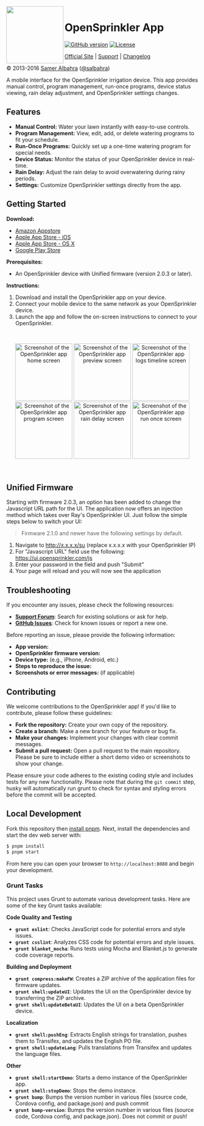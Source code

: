 
<img align="left" height="150" src="http://albahra.com/opensprinkler/icon-new.png">

# OpenSprinkler App
[![GitHub version](https://img.shields.io/github/package-json/v/opensprinkler/opensprinkler-app.svg)](http://github.com/OpenSprinkler/OpenSprinkler-App)
[![License](https://img.shields.io/github/license/OpenSprinkler/OpenSprinkler-App)](LICENSE)

[Official Site][official] | [Support][help] | [Changelog][changelog]

&copy; 2013-2016 [Samer Albahra][salbahra] ([@salbahra](https://twitter.com/salbahra))

A mobile interface for the OpenSprinkler irrigation device. This app provides manual control, program management, run-once programs, device status viewing, rain delay adjustment, and OpenSprinkler settings changes.


[official]: https://opensprinkler.com
[help]: http://support.opensprinkler.com
[changelog]: https://github.com/OpenSprinkler/OpenSprinkler-App/releases
[salbahra]: http://albahra.com


## Features

* **Manual Control:** Water your lawn instantly with easy-to-use controls.
* **Program Management:** View, edit, add, or delete watering programs to fit your schedule.
* **Run-Once Programs:**  Quickly set up a one-time watering program for special needs.
* **Device Status:** Monitor the status of your OpenSprinkler device in real-time.
* **Rain Delay:** Adjust the rain delay to avoid overwatering during rainy periods.
* **Settings:** Customize OpenSprinkler settings directly from the app.


## Getting Started

**Download:**

* [Amazon Appstore](http://www.amazon.com/dp/B00JYFL8LW)
* [Apple App Store - iOS](https://itunes.apple.com/us/app/sprinklers/id830988967?ls=1&mt=8)
* [Apple App Store - OS X](https://itunes.apple.com/us/app/sprinklers/id903464532?ls=1&mt=12)
* [Google Play Store](https://play.google.com/store/apps/details?id=com.albahra.sprinklers)

**Prerequisites:**

* An OpenSprinkler device with Unified firmware (version 2.0.3 or later).

**Instructions:**

1.  Download and install the OpenSprinkler app on your device.
2.  Connect your mobile device to the same network as your OpenSprinkler device.
3.  Launch the app and follow the on-screen instructions to connect to your OpenSprinkler.

<br>

<p align="center">
  <a href="https://albahra.com/opensprinkler/img/home.png"><img src="https://albahra.com/opensprinkler/img/home.png" width="150" alt="Screenshot of the OpenSprinkler app home screen"/></a>
  <a href="https://albahra.com/opensprinkler/img/preview.png"><img src="https://albahra.com/opensprinkler/img/preview.png" width="150" alt="Screenshot of the OpenSprinkler app preview screen"/></a>
  <a href="https://albahra.com/opensprinkler/img/logs_timeline.png"><img src="https://albahra.com/opensprinkler/img/logs_timeline.png" width="150" alt="Screenshot of the OpenSprinkler app logs timeline screen"/></a>
  <a href="https://albahra.com/opensprinkler/img/program.png"><img src="https://albahra.com/opensprinkler/img/program.png" width="150" alt="Screenshot of the OpenSprinkler app program screen"/></a>
  <a href="https://albahra.com/opensprinkler/img/raindelay.png"><img src="https://albahra.com/opensprinkler/img/raindelay.png" width="150" alt="Screenshot of the OpenSprinkler app rain delay screen"/></a>
  <a href="https://albahra.com/opensprinkler/img/runonce.png"><img src="https://albahra.com/opensprinkler/img/runonce.png" width="150" alt="Screenshot of the OpenSprinkler app run once screen"/></a>
</p>
<br>


## Unified Firmware

Starting with firmware 2.0.3, an option has been added to change the Javascript URL path for the UI. The application now offers an injection method which takes over Ray's OpenSprinkler UI. Just follow the simple steps below to switch your UI:

> Firmware 2.1.0 and newer have the following settings by default.

1. Navigate to http://x.x.x.x/su (replace x.x.x.x with your OpenSprinkler IP)
2. For "Javascript URL" field use the following: https://ui.opensprinkler.com/js
3. Enter your password in the field and push "Submit"
4. Your page will reload and you will now see the application

## Troubleshooting

If you encounter any issues, please check the following resources:

*   **[Support Forum](https://opensprinkler.com/forums/forum/opensprinkler-mobile-app/)**: Search for existing solutions or ask for help.
*   **[GitHub Issues](https://github.com/OpenSprinkler/OpenSprinkler-App/issues)**: Check for known issues or report a new one.

Before reporting an issue, please provide the following information:

*   **App version:**
*   **OpenSprinkler firmware version:**
*   **Device type:** (e.g., iPhone, Android, etc.)
*   **Steps to reproduce the issue:**
*   **Screenshots or error messages:** (if applicable)


## Contributing

We welcome contributions to the OpenSprinkler app! If you'd like to contribute, please follow these guidelines:

*   **Fork the repository:** Create your own copy of the repository.
*   **Create a branch:**  Make a new branch for your feature or bug fix.
*   **Make your changes:** Implement your changes with clear commit messages.
*   **Submit a pull request:** Open a pull request to the main repository. Please be sure to include either a short demo video or screenshots to show your change.

Please ensure your code adheres to the existing coding style and includes tests for any new functionality. Please note that during the `git commit` step, husky will automatically run grunt to check for syntax and styling errors before the commit will be accepted.

## Local Development

Fork this repository then [install pnpm](https://pnpm.io/installation). Next, install the dependencies and start the dev web server with:

```bash
$ pnpm install
$ pnpm start
```

From here you can open your browser to `http://localhost:8080` and begin your development.

### Grunt Tasks

This project uses Grunt to automate various development tasks. Here are some of the key Grunt tasks available:

**Code Quality and Testing**

*   **`grunt eslint`**: Checks JavaScript code for potential errors and style issues.
*   **`grunt csslint`**: Analyzes CSS code for potential errors and style issues.
*   **`grunt blanket_mocha`**: Runs tests using Mocha and Blanket.js to generate code coverage reports.

**Building and Deployment**

*   **`grunt compress:makeFW`**: Creates a ZIP archive of the application files for firmware updates.
*   **`grunt shell:updateUI`**: Updates the UI on the OpenSprinkler device by transferring the ZIP archive.
*   **`grunt shell:updateBetaUI`**: Updates the UI on a beta OpenSprinkler device.

**Localization**

*   **`grunt shell:pushEng`**: Extracts English strings for translation, pushes them to Transifex, and updates the English PO file.
*   **`grunt shell:updateLang`**: Pulls translations from Transifex and updates the language files.

**Other**

*   **`grunt shell:startDemo`**: Starts a demo instance of the OpenSprinkler app.
*   **`grunt shell:stopDemo`**: Stops the demo instance.
*   **`grunt bump`**: Bumps the version number in various files (source code, Cordova config, and package.json) and push commit
*   **`grunt bump-version`**: Bumps the version number in various files (source code, Cordova config, and package.json). Does not commit or push!

